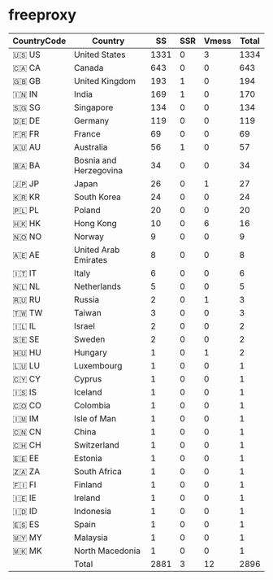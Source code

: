 # freeproxy

|CountryCode|Country|SS|SSR|Vmess|Total|
|  ----  | ----  |  ----  | ----  |  ----  | ----  |
|🇺🇸 US|United States|1331|0|3|1334|
|🇨🇦 CA|Canada|643|0|0|643|
|🇬🇧 GB|United Kingdom|193|1|0|194|
|🇮🇳 IN|India|169|1|0|170|
|🇸🇬 SG|Singapore|134|0|0|134|
|🇩🇪 DE|Germany|119|0|0|119|
|🇫🇷 FR|France|69|0|0|69|
|🇦🇺 AU|Australia|56|1|0|57|
|🇧🇦 BA|Bosnia and Herzegovina|34|0|0|34|
|🇯🇵 JP|Japan|26|0|1|27|
|🇰🇷 KR|South Korea|24|0|0|24|
|🇵🇱 PL|Poland|20|0|0|20|
|🇭🇰 HK|Hong Kong|10|0|6|16|
|🇳🇴 NO|Norway|9|0|0|9|
|🇦🇪 AE|United Arab Emirates|8|0|0|8|
|🇮🇹 IT|Italy|6|0|0|6|
|🇳🇱 NL|Netherlands|5|0|0|5|
|🇷🇺 RU|Russia|2|0|1|3|
|🇹🇼 TW|Taiwan|3|0|0|3|
|🇮🇱 IL|Israel|2|0|0|2|
|🇸🇪 SE|Sweden|2|0|0|2|
|🇭🇺 HU|Hungary|1|0|1|2|
|🇱🇺 LU|Luxembourg|1|0|0|1|
|🇨🇾 CY|Cyprus|1|0|0|1|
|🇮🇸 IS|Iceland|1|0|0|1|
|🇨🇴 CO|Colombia|1|0|0|1|
|🇮🇲 IM|Isle of Man|1|0|0|1|
|🇨🇳 CN|China|1|0|0|1|
|🇨🇭 CH|Switzerland|1|0|0|1|
|🇪🇪 EE|Estonia|1|0|0|1|
|🇿🇦 ZA|South Africa|1|0|0|1|
|🇫🇮 FI|Finland|1|0|0|1|
|🇮🇪 IE|Ireland|1|0|0|1|
|🇮🇩 ID|Indonesia|1|0|0|1|
|🇪🇸 ES|Spain|1|0|0|1|
|🇲🇾 MY|Malaysia|1|0|0|1|
|🇲🇰 MK|North Macedonia|1|0|0|1|
||Total|2881|3|12|2896|
